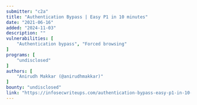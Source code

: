 ```yaml
---
submitter: "c2a"
title: "Authentication Bypass | Easy P1 in 10 minutes"
date: "2021-06-16"
added: "2024-11-03"
description: ""
vulnerabilities: [
    "Authentication bypass", "Forced browsing"
]
programs: [
    "undisclosed"
]
authors: [
    "Anirudh Makkar (@anirudhmakkar)"
]
bounty: "undisclosed"
link: "https://infosecwriteups.com/authentication-bypass-easy-p1-in-10-minutes-54d5a2093e54"
---
```




